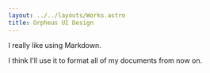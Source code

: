 ```yaml
---
layout: ../../layouts/Works.astro
title: Orpheus UI Design
---
```


I really like using Markdown.

I think I'll use it to format all of my documents from now on.
